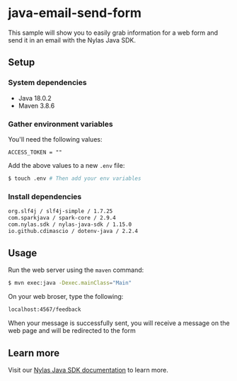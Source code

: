 # java-email-send-form

This sample will show you to easily grab information for a web form and send it in an email with the Nylas Java SDK.

## Setup

### System dependencies

- Java 18.0.2
- Maven 3.8.6

### Gather environment variables

You'll need the following values:

```text
ACCESS_TOKEN = ""
```

Add the above values to a new `.env` file:

```bash
$ touch .env # Then add your env variables
```

### Install dependencies

```bash
org.slf4j / slf4j-simple / 1.7.25
com.sparkjava / spark-core / 2.9.4
com.nylas.sdk / nylas-java-sdk / 1.15.0
io.github.cdimascio / dotenv-java / 2.2.4
```

## Usage

Run the web server using the `maven` command:

```bash
$ mvn exec:java -Dexec.mainClass="Main"
```

On your web broser, type the following:

```bash
localhost:4567/feedback
```

When your message is successfully sent, you will receive a message on the web page and will be redirected to the form


## Learn more

Visit our [Nylas Java SDK documentation](https://developer.nylas.com/docs/developer-tools/sdk/java-sdk/) to learn more.
